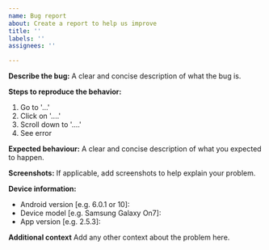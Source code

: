 ```yaml
---
name: Bug report
about: Create a report to help us improve
title: ''
labels: ''
assignees: ''

---
```


**Describe the bug:**
A clear and concise description of what the bug is.

**Steps to reproduce the behavior:**
1. Go to '...'
2. Click on '....'
3. Scroll down to '....'
4. See error

**Expected behaviour:**
A clear and concise description of what you expected to happen.

**Screenshots:**
If applicable, add screenshots to help explain your problem.

**Device information:**
 - Android version [e.g. 6.0.1 or 10]:
 - Device model [e.g. Samsung Galaxy On7]:
 - App version [e.g. 2.5.3]:

**Additional context**
Add any other context about the problem here.
